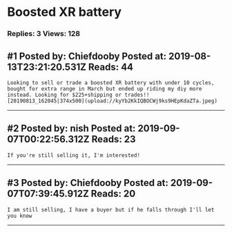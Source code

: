# Boosted XR battery

### Replies: 3 Views: 128

## \#1 Posted by: Chiefdooby Posted at: 2019-08-13T23:21:20.531Z Reads: 44

```
Looking to sell or trade a boosted XR battery with under 10 cycles, bought for extra range in March but ended up riding my diy more instead. Looking for $225+shipping or trades!![20190813_162045|374x500](upload://kyYb2KkIQBOCWj9ks9HEpKdaZTa.jpeg)
```

---
## \#2 Posted by: nish Posted at: 2019-09-07T00:22:56.312Z Reads: 23

```
If you're still selling it, I'm interested!
```

---
## \#3 Posted by: Chiefdooby Posted at: 2019-09-07T07:39:45.912Z Reads: 20

```
I am still selling, I have a buyer but if he falls through I'll let you know
```

---
